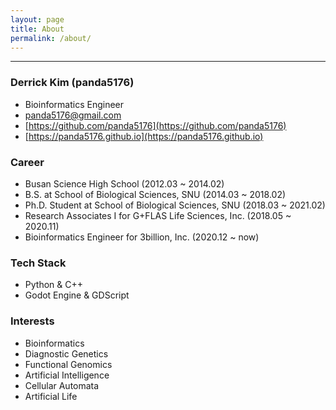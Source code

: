 ```yaml
---
layout: page
title: About
permalink: /about/
---
```


---

### Derrick Kim (panda5176)
- Bioinformatics Engineer
- panda5176@gmail.com
- [https://github.com/panda5176](https://github.com/panda5176)
- [https://panda5176.github.io](https://panda5176.github.io)

### Career
- Busan Science High School (2012.03 ~ 2014.02)
- B.S. at School of Biological Sciences, SNU (2014.03 ~ 2018.02)
- Ph.D. Student at School of Biological Sciences, SNU (2018.03 ~ 2021.02)
- Research Associates I for G+FLAS Life Sciences, Inc. (2018.05 ~ 2020.11)
- Bioinformatics Engineer for 3billion, Inc. (2020.12 ~ now)

### Tech Stack
- Python & C++
- Godot Engine & GDScript

### Interests
- Bioinformatics
- Diagnostic Genetics
- Functional Genomics
- Artificial Intelligence
- Cellular Automata
- Artificial Life
